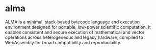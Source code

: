 # alma
ALMA is a minimal, stack-based bytecode language and execution environment designed for portable, low-power scientific computation. It enables consistent and secure execution of mathematical and vector operations across heterogeneous and legacy hardware, compiled to WebAssembly for broad compatibility and reproducibility.
